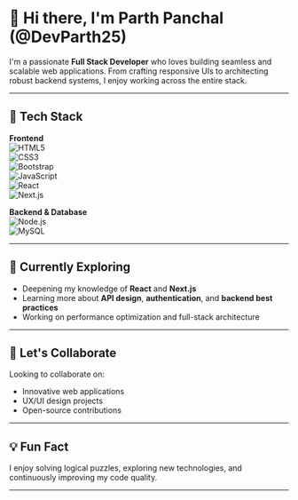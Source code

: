 # 👋 Hi there, I'm Parth Panchal (@DevParth25)

I'm a passionate **Full Stack Developer** who loves building seamless and scalable web applications. From crafting responsive UIs to architecting robust backend systems, I enjoy working across the entire stack.

---

## 🚀 Tech Stack

**Frontend**  
![HTML5](https://img.shields.io/badge/-HTML5-E34F26?logo=html5&logoColor=white&style=flat)  
![CSS3](https://img.shields.io/badge/-CSS3-1572B6?logo=css3&logoColor=white&style=flat)  
![Bootstrap](https://img.shields.io/badge/-Bootstrap-7952B3?logo=bootstrap&logoColor=white&style=flat)  
![JavaScript](https://img.shields.io/badge/-JavaScript-F7DF1E?logo=javascript&logoColor=black&style=flat)  
![React](https://img.shields.io/badge/-React-61DAFB?logo=react&logoColor=black&style=flat)  
![Next.js](https://img.shields.io/badge/-Next.js-000000?logo=next.js&logoColor=white&style=flat)  

**Backend & Database**  
![Node.js](https://img.shields.io/badge/-Node.js-339933?logo=node.js&logoColor=white&style=flat)  
![MySQL](https://img.shields.io/badge/-MySQL-4479A1?logo=mysql&logoColor=white&style=flat)

---

## 🌱 Currently Exploring

- Deepening my knowledge of **React** and **Next.js**
- Learning more about **API design**, **authentication**, and **backend best practices**
- Working on performance optimization and full-stack architecture

---

## 🤝 Let's Collaborate

Looking to collaborate on:

- Innovative web applications
- UX/UI design projects
- Open-source contributions

---

## 💡 Fun Fact

I enjoy solving logical puzzles, exploring new technologies, and continuously improving my code quality.

---
